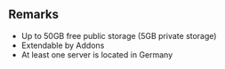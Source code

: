 ## Remarks

- Up to 50GB free public storage (5GB private storage)
- Extendable by Addons
- At least one server is located in Germany
